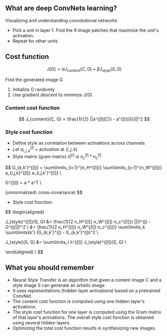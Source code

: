 ﻿## What are deep ConvNets learning?

Visualizing and understanding convolutional networks
* Pick a unit in layer 1. Find the 9 image patches that maximize the unit's activation.
* Repeat for other units

## Cost function

$$
J(G) = α J_{content}(C, G) + β J_{style}(S, G)
$$

Find the generated image G
1. Initialize G randomly
1. Use gradient descent to minimize J(G)

### Content cost function

$$
J_{content}(C, G) = \frac{1}{2} ||a^{[l](C)} - a^{[l](G)}||^2
$$

### Style cost function
* Define style as correlation between activations across channels
* Let $a_{i,j,k}^{[l]}$ = activation at $(i,j,k)$
* Style matrix (gram matrix) $G^{[l]}$ is $n_c^{[l]} * n_c^{[l]}$

$$
G_{k,k'}^{[l]} = \sum\limits_{i=1}^{n_H^{[l]}} \sum\limits_{j=1}^{n_W^{[l]}} a_{i,j,k}^{[l]} a_{i,j,k'}^{[l]} \\

G^{[l]} = a * a^T \\

(unnormalized\ cross-covariance)
$$

* Style cost function:

$$
\begin{aligned}

J_{style}^{[l]}(S, G)
&= \frac{1}{2 n_H^{[l]} n_W^{[l]} n_c^{[l]}} ||G^{[l](S)} - G^{[l](G)}||_F^2 \\
&= \frac{1}{2 n_H^{[l]} n_W^{[l]} n_c^{[l]}} \sum\limits_k \sum\limits_{k'} (G_{k,k'}^{[l](S)} - G_{k,k'}^{[l](G)})^2 \\

J_{style}(S, G) &= \sum\limits_l λ^{[l]} J_{style}^{[l]}(S, G) \\

\end{aligned} \\
$$

## What you should remember

* Neural Style Transfer is an algorithm that given a content image C and a style image S can generate an artistic image
* It uses representations (hidden layer activations) based on a pretrained ConvNet.
* The content cost function is computed using one hidden layer's activations.
* The style cost function for one layer is computed using the Gram matrix of that layer's activations. The overall style cost function is obtained using several hidden layers.
* Optimizing the total cost function results in synthesizing new images.
